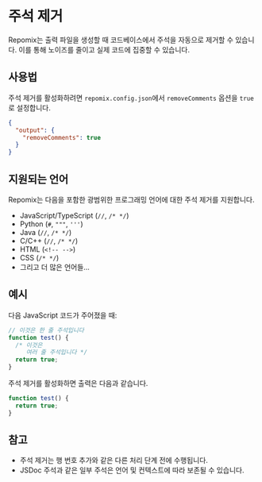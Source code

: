 # 주석 제거

Repomix는 출력 파일을 생성할 때 코드베이스에서 주석을 자동으로 제거할 수 있습니다. 이를 통해 노이즈를 줄이고 실제 코드에 집중할 수 있습니다.

## 사용법

주석 제거를 활성화하려면 `repomix.config.json`에서 `removeComments` 옵션을 `true`로 설정합니다.

```json
{
  "output": {
    "removeComments": true
  }
}
```

## 지원되는 언어

Repomix는 다음을 포함한 광범위한 프로그래밍 언어에 대한 주석 제거를 지원합니다.

- JavaScript/TypeScript (`//`, `/* */`)
- Python (`#`, `"""`, `'''`)
- Java (`//`, `/* */`)
- C/C++ (`//`, `/* */`)
- HTML (`<!-- -->`)
- CSS (`/* */`)
- 그리고 더 많은 언어들...

## 예시

다음 JavaScript 코드가 주어졌을 때:

```javascript
// 이것은 한 줄 주석입니다
function test() {
  /* 이것은
     여러 줄 주석입니다 */
  return true;
}
```

주석 제거를 활성화하면 출력은 다음과 같습니다.

```javascript
function test() {
  return true;
}
```

## 참고

- 주석 제거는 행 번호 추가와 같은 다른 처리 단계 전에 수행됩니다.
- JSDoc 주석과 같은 일부 주석은 언어 및 컨텍스트에 따라 보존될 수 있습니다.
